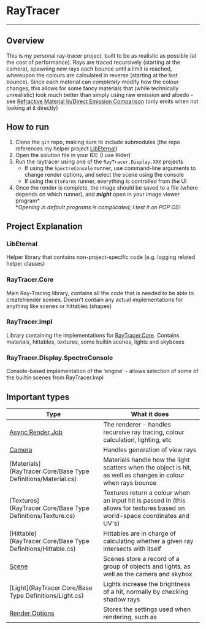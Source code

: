 # RayTracer

---

## Overview

This is my personal ray-tracer project, built to be as realistic as possible (at the cost of performance). Rays are traced recursively (starting at
the camera), spawning new rays each bounce until a limit is reached, whereupon the colours are calculated in reverse (starting at the last bounce).
Since each material can *completely* modify how the colour changes, this allows for some fancy materials that (while technically unrealistic) look
much better than simply using raw emission and albedo -
see [Refractive Material In/Direct Emission Comparison](Renders/Refractive%20Material%20Indirect%20Emission%20Comparison) (only emits when not looking
at it directly)

## How to run

1. Clone the `git` repo, making sure to include submodules (the repo references my helper
   project [LibEternal](LibEternal/LibEternal.Core/LibEternal.Core.csproj))
2. Open the solution file in your IDE (I use Rider)
3. Run the raytracer using one of the `RayTracer.Display.XXX` projects
    * If using the `SpectreConsole` runner, use command-line arguments to change render options, and select the scene using the console
    * If using the `EtoForms` runner, everything is controlled from the UI
4. Once the render is complete, the image should be saved to a file (where depends on which runner), and ***might*** open in your image viewer
   program\*  
   \**Opening in default programs is complicated; I test it on POP OS!*

## Project Explanation

### LibEternal
Helper library that contains non-project-specific code (e.g. logging related helper classes)
### RayTracer.Core
Main Ray-Tracing library, contains all the code that is needed to be able to create/render scenes. Doesn't contain any actual implementations for anything like scenes or hittables (shapes)
### RayTracer.Impl
Library containing the implementations for [RayTracer.Core](#-raytracer.core). Contains materials, hittables, textures, some builtin scenes, lights and skyboxes
### RayTracer.Display.SpectreConsole
Console-based implementation of the 'engine' - allows selection of some of the builtin scenes from RayTracer.Impl


## Important types

| Type                                                          | What it does                                                                                                                 |
|---------------------------------------------------------------|------------------------------------------------------------------------------------------------------------------------------|
| [Async Render Job](RayTracer.Core/AsyncRenderJob.cs)          | The renderer - handles recursive ray tracing, colour calculation, lighting, etc                                              | 
| [Camera](RayTracer.Core/Camera.cs)                            | Handles generation of view rays                                                                                              |
| [Materials](RayTracer.Core/Base Type Definitions/Material.cs) | Materials handle how the light scatters when the object is hit, as well as changes in colour when rays bounce                |
| [Textures](RayTracer.Core/Base Type Definitions/Texture.cs)   | Textures return a colour when an input hit is passed in (this allows for textures based on world-space coordinates and UV's) |
| [Hittable](RayTracer.Core/Base Type Definitions/Hittable.cs)  | Hittables are in charge of calculating whether a given ray intersects with itself                                            |
| [Scene](RayTracer.Core/Scene.cs)                              | Scenes store a record of a group of objects and lights, as well as the camera and skybox                                     |
| [Light](RayTracer.Core/Base Type Definitions/Light.cs)        | Lights increase the brightness of a hit, normally by checking shadow rays                                                    |
| [Render Options](RayTracer.Core/RenderOptions.cs)             | Stores the settings used when rendering, such as                                                                             |